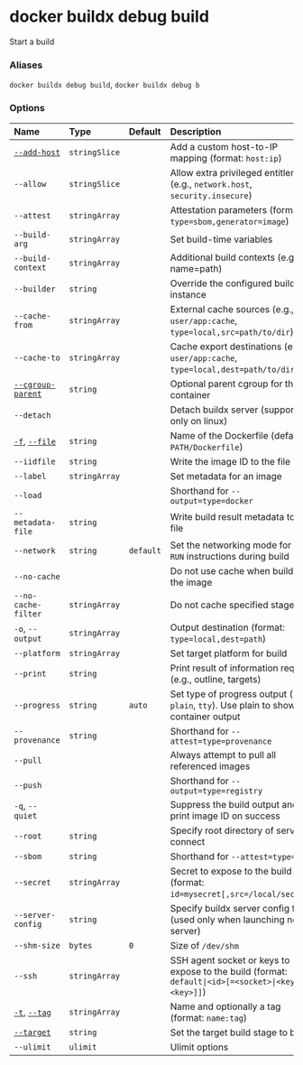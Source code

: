 # docker buildx debug build

<!---MARKER_GEN_START-->
Start a build

### Aliases

`docker buildx debug build`, `docker buildx debug b`

### Options

| Name                                                                                                                                                   | Type          | Default   | Description                                                                                         |
|:-------------------------------------------------------------------------------------------------------------------------------------------------------|:--------------|:----------|:----------------------------------------------------------------------------------------------------|
| [`--add-host`](https://docs.docker.com/engine/reference/commandline/build/#add-host)                                                                   | `stringSlice` |           | Add a custom host-to-IP mapping (format: `host:ip`)                                                 |
| `--allow`                                                                                                                                              | `stringSlice` |           | Allow extra privileged entitlement (e.g., `network.host`, `security.insecure`)                      |
| `--attest`                                                                                                                                             | `stringArray` |           | Attestation parameters (format: `type=sbom,generator=image`)                                        |
| `--build-arg`                                                                                                                                          | `stringArray` |           | Set build-time variables                                                                            |
| `--build-context`                                                                                                                                      | `stringArray` |           | Additional build contexts (e.g., name=path)                                                         |
| `--builder`                                                                                                                                            | `string`      |           | Override the configured builder instance                                                            |
| `--cache-from`                                                                                                                                         | `stringArray` |           | External cache sources (e.g., `user/app:cache`, `type=local,src=path/to/dir`)                       |
| `--cache-to`                                                                                                                                           | `stringArray` |           | Cache export destinations (e.g., `user/app:cache`, `type=local,dest=path/to/dir`)                   |
| [`--cgroup-parent`](https://docs.docker.com/engine/reference/commandline/build/#cgroup-parent)                                                         | `string`      |           | Optional parent cgroup for the container                                                            |
| `--detach`                                                                                                                                             |               |           | Detach buildx server (supported only on linux)                                                      |
| [`-f`](https://docs.docker.com/engine/reference/commandline/build/#file), [`--file`](https://docs.docker.com/engine/reference/commandline/build/#file) | `string`      |           | Name of the Dockerfile (default: `PATH/Dockerfile`)                                                 |
| `--iidfile`                                                                                                                                            | `string`      |           | Write the image ID to the file                                                                      |
| `--label`                                                                                                                                              | `stringArray` |           | Set metadata for an image                                                                           |
| `--load`                                                                                                                                               |               |           | Shorthand for `--output=type=docker`                                                                |
| `--metadata-file`                                                                                                                                      | `string`      |           | Write build result metadata to the file                                                             |
| `--network`                                                                                                                                            | `string`      | `default` | Set the networking mode for the `RUN` instructions during build                                     |
| `--no-cache`                                                                                                                                           |               |           | Do not use cache when building the image                                                            |
| `--no-cache-filter`                                                                                                                                    | `stringArray` |           | Do not cache specified stages                                                                       |
| `-o`, `--output`                                                                                                                                       | `stringArray` |           | Output destination (format: `type=local,dest=path`)                                                 |
| `--platform`                                                                                                                                           | `stringArray` |           | Set target platform for build                                                                       |
| `--print`                                                                                                                                              | `string`      |           | Print result of information request (e.g., outline, targets)                                        |
| `--progress`                                                                                                                                           | `string`      | `auto`    | Set type of progress output (`auto`, `plain`, `tty`). Use plain to show container output            |
| `--provenance`                                                                                                                                         | `string`      |           | Shorthand for `--attest=type=provenance`                                                            |
| `--pull`                                                                                                                                               |               |           | Always attempt to pull all referenced images                                                        |
| `--push`                                                                                                                                               |               |           | Shorthand for `--output=type=registry`                                                              |
| `-q`, `--quiet`                                                                                                                                        |               |           | Suppress the build output and print image ID on success                                             |
| `--root`                                                                                                                                               | `string`      |           | Specify root directory of server to connect                                                         |
| `--sbom`                                                                                                                                               | `string`      |           | Shorthand for `--attest=type=sbom`                                                                  |
| `--secret`                                                                                                                                             | `stringArray` |           | Secret to expose to the build (format: `id=mysecret[,src=/local/secret]`)                           |
| `--server-config`                                                                                                                                      | `string`      |           | Specify buildx server config file (used only when launching new server)                             |
| `--shm-size`                                                                                                                                           | `bytes`       | `0`       | Size of `/dev/shm`                                                                                  |
| `--ssh`                                                                                                                                                | `stringArray` |           | SSH agent socket or keys to expose to the build (format: `default\|<id>[=<socket>\|<key>[,<key>]]`) |
| [`-t`](https://docs.docker.com/engine/reference/commandline/build/#tag), [`--tag`](https://docs.docker.com/engine/reference/commandline/build/#tag)    | `stringArray` |           | Name and optionally a tag (format: `name:tag`)                                                      |
| [`--target`](https://docs.docker.com/engine/reference/commandline/build/#target)                                                                       | `string`      |           | Set the target build stage to build                                                                 |
| `--ulimit`                                                                                                                                             | `ulimit`      |           | Ulimit options                                                                                      |


<!---MARKER_GEN_END-->

